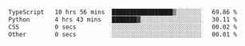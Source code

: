 <!--START_SECTION:waka-->

```txt
TypeScript   10 hrs 56 mins  █████████████████▒░░░░░░░   69.86 %
Python       4 hrs 43 mins   ███████▓░░░░░░░░░░░░░░░░░   30.11 %
CSS          0 secs          ░░░░░░░░░░░░░░░░░░░░░░░░░   00.02 %
Other        0 secs          ░░░░░░░░░░░░░░░░░░░░░░░░░   00.01 %
```

<!--END_SECTION:waka-->
